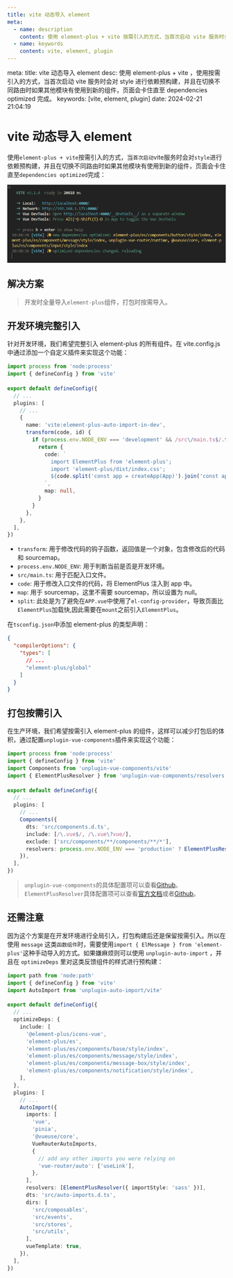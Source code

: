 ```yaml
---
title: vite 动态导入 element
meta:
  - name: description
    content: 使用 element-plus + vite 按需引入的方式，当首次启动 vite 服务时会对 style 进行依赖预构建，并且在切换不同路由时如果其他模块有使用到新的组件，页面会卡住直至 dependencies optimized 完成。
  - name: keywords
    content: vite, element, plugin
---
```


<route lang="yaml">
meta:
  title: vite 动态导入 element
  desc: 使用 element-plus + vite ，使用按需引入的方式，当首次启动 vite 服务时会对 style 进行依赖预构建，并且在切换不同路由时如果其他模块有使用到新的组件，页面会卡住直至 dependencies optimized 完成。
  keywords: [vite, element, plugin]
  date: 2024-02-21 21:04:19
</route>

# vite 动态导入 element

使用`element-plus + vite`按需引入的方式，当`首次启动`vite服务时会对`style`进行依赖预构建，并且在切换不同路由时如果其他模块有使用到新的组件，页面会卡住直至`dependencies optimized`完成：

![dependencies optimized](./images/element-plus.png)

## 解决方案

> 开发时全量导入`element-plus`组件，打包时按需导入。

## 开发环境完整引入

针对开发环境，我们希望完整引入 element-plus 的所有组件。在 vite.config.js 中通过添加一个自定义插件来实现这个功能：

```ts
import process from 'node:process'
import { defineConfig } from 'vite'

export default defineConfig({
  // ...
  plugins: [
    // ...
    {
      name: 'vite:element-plus-auto-import-in-dev',
      transform(code, id) {
        if (process.env.NODE_ENV === 'development' && /src\/main.ts$/.test(id)) {
          return {
            code: `
              import ElementPlus from 'element-plus';
              import 'element-plus/dist/index.css';
              ${code.split('const app = createApp(App)').join('const app = createApp(App);app.use(ElementPlus);')};
            `,
            map: null,
          }
        }
      },
    },
  ],
})
```

- `transform`: 用于修改代码的钩子函数，返回值是一个对象，包含修改后的代码和 sourcemap。
- `process.env.NODE_ENV`: 用于判断当前是否是开发环境。
- `src/main.ts`: 用于匹配入口文件。
- `code`: 用于修改入口文件的代码，将 ElementPlus 注入到 app 中。
- `map`: 用于 sourcemap，这里不需要 sourcemap，所以设置为 null。
- `split`: 此处是为了避免在`APP.vue`中使用了`el-config-provider`，导致页面比`ElementPlus`加载快,因此需要在`mount`之前引入`ElementPlus`。

在`tsconfig.json`中添加 element-plus 的类型声明：

```json
{
  "compilerOptions": {
    "types": [
      // ...
      "element-plus/global"
    ]
  }
}
```

## 打包按需引入

在生产环境，我们希望按需引入 element-plus 的组件，这样可以减少打包后的体积，通过配置`unplugin-vue-components`插件来实现这个功能：

```ts
import process from 'node:process'
import { defineConfig } from 'vite'
import Components from 'unplugin-vue-components/vite'
import { ElementPlusResolver } from 'unplugin-vue-components/resolvers'

export default defineConfig({
  // ...
  plugins: [
    // ...
    Components({
      dts: 'src/components.d.ts',
      include: [/\.vue$/, /\.vue\?vue/],
      exclude: ['src/components/**/components/**/*'],
      resolvers: process.env.NODE_ENV === 'production' ? ElementPlusResolver({ importStyle: 'sass' }) : undefined,
    }),
  ],
})
```

> `unplugin-vue-components`的具体配置项可以查看[Github](https://github.com/antfu/unplugin-vue-components)。
> `ElementPlusResolver`具体配置项可以查看[官方文档](https://element-plus.gitee.io/zh-CN/guide/quickstart.html#按需导入)或者[Github](https://github.com/unplugin/unplugin-vue-components)。


## 还需注意

因为这个方案是在开发环境进行全局引入，打包构建后还是保留按需引入。所以在使用 `message` 这类`函数组件`时，需要使用`import { ElMessage } from 'element-plus'`这种手动导入的方式。如果嫌麻烦则可以使用 `unplugin-auto-import` ，并且在 `optimizeDeps` 里对这类反馈组件的样式进行预构建：

```ts
import path from 'node:path'
import { defineConfig } from 'vite'
import AutoImport from 'unplugin-auto-import/vite'

export default defineConfig({
  // ...
  optimizeDeps: {
    include: [
      '@element-plus/icons-vue',
      'element-plus/es',
      'element-plus/es/components/base/style/index',
      'element-plus/es/components/message/style/index',
      'element-plus/es/components/message-box/style/index',
      'element-plus/es/components/notification/style/index',
    ],
  },
  plugins: [
    // ...
    AutoImport({
      imports: [
        'vue',
        'pinia',
        '@vueuse/core',
        VueRouterAutoImports,
        {
          // add any other imports you were relying on
          'vue-router/auto': ['useLink'],
        },
      ],
      resolvers: [ElementPlusResolver({ importStyle: 'sass' })],
      dts: 'src/auto-imports.d.ts',
      dirs: [
        'src/composables',
        'src/events',
        'src/stores',
        'src/utils',
      ],
      vueTemplate: true,
    }),
  ],
})
```
